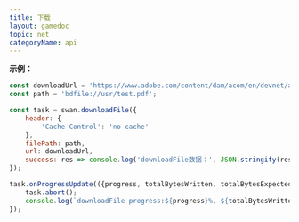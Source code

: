 ```yaml
---
title: 下载
layout: gamedoc
topic: net
categoryName: api
---
```


<!-- md game/api/net/_downloadFileContext/downloadFile.md -->
<!-- md game/api/net/_downloadFileContext/DownloadTask.md -->
<!-- md game/api/net/_downloadFileContext/onProgressUpdate.md -->
<!-- md game/api/net/_downloadFileContext/abort.md -->

**示例：**

```js
const downloadUrl = 'https://www.adobe.com/content/dam/acom/en/devnet/acrobat/pdfs/pdf_open_parameters.pdf';
const path = 'bdfile://usr/test.pdf';

const task = swan.downloadFile({
    header: {
        'Cache-Control': 'no-cache'
    },
    filePath: path,
    url: downloadUrl,
    success: res => console.log('downloadFile数据：', JSON.stringify(res))
});

task.onProgressUpdate(({progress, totalBytesWritten, totalBytesExpectedToWrite}) => {
    task.abort();
    console.log(`downloadFile progress:${progress}%, ${totalBytesWritten}/${totalBytesExpectedToWrite}`);
});
```